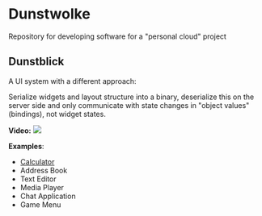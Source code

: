 # Dunstwolke

Repository for developing software for a "personal cloud" project

## Dunstblick

A UI system with a different approach:

Serialize widgets and layout structure into a binary, deserialize this on the server side
and only communicate with state changes in "object values" (bindings), not
widget states.

**Video:**
[![](https://mq32.de/public/screenshot/951e859e400b506b1e6f8cedf0838b4d.png
)](https://mq32.de/public/dunstwolke-04.mp4)

**Examples**:

- [Calculator](https://github.com/MasterQ32/Dunstwolke/tree/master/dunstwolke/examples/calculactor)
- Address Book
- Text Editor
- Media Player
- Chat Application
- Game Menu
